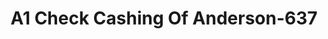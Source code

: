 ---
f_zip-code: 96007
f_state-code: CA
title: A1 Check Cashing Of Anderson-637
f_phone: 530-365-1130
f_city-only: Anderson
f_address: 1709 Bruce Dr Anderson
f_location-unique-id: '637'
slug: a1-check-cashing-of-anderson-637
updated-on: '2024-05-30T13:46:58.046Z'
created-on: '2024-05-30T13:36:59.803Z'
published-on: '2024-05-30T13:54:32.469Z'
f_city-state: cms/city/anderson-ca.md
f_company: cms/company/a1-check-cashing-of-anderson.md
f_state: cms/state/california.md
layout: '[payday-loan].html'
tags: payday-loan
---